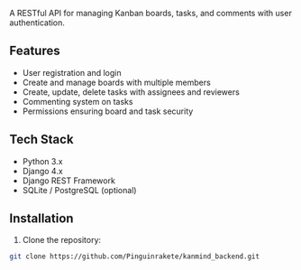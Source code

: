 A RESTful API for managing Kanban boards, tasks, and comments with user authentication.

## Features

- User registration and login
- Create and manage boards with multiple members
- Create, update, delete tasks with assignees and reviewers
- Commenting system on tasks
- Permissions ensuring board and task security

## Tech Stack

- Python 3.x
- Django 4.x
- Django REST Framework
- SQLite / PostgreSQL (optional)

## Installation

1. Clone the repository:

```bash
git clone https://github.com/Pinguinrakete/kanmind_backend.git
